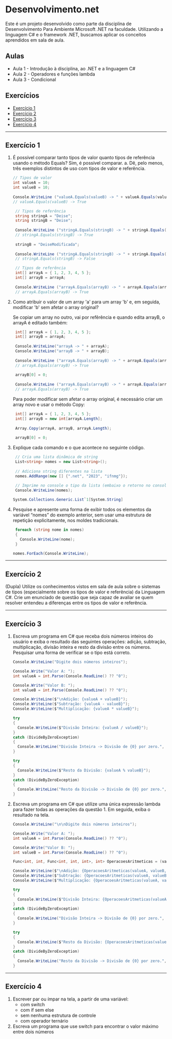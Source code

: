 # Desenvolvimento.net
Este é um projeto desenvolvido como parte da disciplina de Desenvolvimento Para Ambiente Microsoft .NET na faculdade. Utilizando a linguagem C# e o framework .NET, buscamos aplicar os conceitos aprendidos em sala de aula.

## <a name="indice">Aulas</a>
- Aula 1 - Introdução à disciplina, ao .NET e a linguagem C#
- Aula 2 - Operadores e funções lambda
- Aula 3 - Condicional

## <a name="indice">Exercícios</a>
- [Exercício 1](#exe1)
- [Exercício 2](#exe2)
- [Exercício 3](#exe3)
- [Exercício 4](#exe4)
 
---

## <a name="exe1">Exercício 1</a>
1. É possível comparar tanto tipos de valor quanto tipos de referência usando o método Equals? Sim, é possível comparar.
   a. Dê, pelo menos, três exemplos distintos de uso com tipos de valor e referência.
   ```csharp
   // Tipos de valor
   int valueA = 10;
   int valueB = 10;
  
   Console.WriteLine ("valueA.Equals(valueB) -> " + valueA.Equals(valueB)); 
   // valueA.Equals(valueB) -> True
   ```
   ```csharp
    // Tipos de referência
    string stringA = "Deise";
    string stringB = "Deise";
    
    Console.WriteLine ("stringA.Equals(stringB) -> " + stringA.Equals(stringB)); 
    // stringA.Equals(stringB) -> True
    
    stringB = "DeiseModificada";
    
    Console.WriteLine ("stringA.Equals(stringB) -> " + stringA.Equals(stringB)); 
    // stringA.Equals(stringB) -> False
   ```
   ```csharp
    // Tipos de referência
    int[] arrayA = { 1, 2, 3, 4, 5 };
    int[] arrayB = arrayA;
    
    Console.WriteLine ("arrayA.Equals(arrayB) -> " + arrayA.Equals(arrayB)); 
    // arrayA.Equals(arrayB) -> True
   ```
2. Como atribuir o valor de um array 'a' para um array 'b' e, em seguida, modificar 'b' sem afetar o array original?
   
   Se copiar um array no outro, vai por refêrência e quando edita arrayB, o arrayA é editado também: 
   ```csharp
    int[] arrayA = { 1, 2, 3, 4, 5 };
    int[] arrayB = arrayA;
    
    Console.WriteLine("arrayA -> " + arrayA);
    Console.WriteLine("arrayB -> " + arrayB);
    
    Console.WriteLine ("arrayA.Equals(arrayB) -> " + arrayA.Equals(arrayB)); 
    // arrayA.Equals(arrayB) -> True
    
    arrayB[0] = 0;
    
    Console.WriteLine ("arrayA.Equals(arrayB) -> " + arrayA.Equals(arrayB)); 
    // arrayA.Equals(arrayB) -> True
   ```
   Para poder modificar sem afetar o array original, é necessário criar um array novo e usar o método Copy:
   ```csharp  ​
    int[] arrayA = { 1, 2, 3, 4, 5 };
    int[] arrayB = new int[arrayA.Length];
    
    Array.Copy(arrayA, arrayB, arrayA.Length);
    
    arrayB[0] = 0;
    ```

3. Explique cada comando e o que acontece no seguinte código.

   ```csharp  ​
    // Cria uma lista dinâmica de string 
    List<string> nomes = new List<string>();
    
    // Adiciona string diferentes na lista 
    nomes.AddRange(new [] {".net", "2023", "ifnmg"});
    
    // Imprime no console o tipo da lista (embaixo o retorno no console)
    Console.WriteLine(nomes);
    ```
    ```csharp  ​
    System.Collections.Generic.List`1[System.String]
    ```

4. Pesquise e apresente uma forma de exibir todos os elementos da variável “nomes” do exemplo anterior, sem usar uma estrutura de repetição explicitamente, nos moldes tradicionais.
   ```csharp  ​
    foreach (string nome in nomes)
    {
      Console.WriteLine(nome);
    }
    ```
    ```csharp  ​
    nomes.ForEach(Console.WriteLine);
    ```
---

## <a name="exe2">Exercício 2</a>

(Dupla) Utilize os conhecimentos vistos em sala de aula sobre o sistemas de tipos (especialmente sobre os tipos de valor e referência) da Linguagem C#. Crie um enunciado de questão que seja capaz de avaliar se quem resolver entendeu a diferenças entre os tipos de valor e referência.

---

## <a name="exe3">Exercício 3</a>

1. Escreva um programa em C# que receba dois números inteiros do usuário e exiba o resultado das seguintes operações: adição, subtração, multiplicação, divisão inteira e resto da divisão entre os números. Pesquisar uma forma de verificar se o tipo está correto.

   ```csharp  ​
   Console.WriteLine("Digite dois números inteiros");
   
   Console.Write("Valor A: ");
   int valueA = int.Parse(Console.ReadLine() ?? "0");
   
   Console.Write("Valor B: ");
   int valueB = int.Parse(Console.ReadLine() ?? "0");
   
   Console.WriteLine($"\nAdição: {valueA + valueB}");
   Console.WriteLine($"Subtração: {valueA - valueB}");
   Console.WriteLine($"Multiplicação: {valueA * valueB}");
   
   try
   {
     Console.WriteLine($"Divisão Inteira: {valueA / valueB}");
   }
   catch (DivideByZeroException)
   {
     Console.WriteLine("Divisão Inteira -> Divisão de {0} por zero.", valueA);
   }
   
   try
   {
     Console.WriteLine($"Resto da Divisão: {valueA % valueB}");
   }
   catch (DivideByZeroException)
   {
     Console.WriteLine("Resto da Divisão -> Divisão de {0} por zero.", valueA);
   }
    ```
   
2. Escreva um programa em C# que utilize uma única expressão lambda para fazer todas as operações da questão 1. Em seguida, exiba o resultado na tela.

   ```csharp  ​
   Console.WriteLine("\n\nDigite dois números inteiros");
   
   Console.Write("Valor A: ");
   int valueA = int.Parse(Console.ReadLine() ?? "0");
   
   Console.Write("Valor B: ");
   int valueB = int.Parse(Console.ReadLine() ?? "0");
   
   Func<int, int, Func<int, int, int>, int> OperacoesAritmeticas = (valueA, valueB, operacao) => operacao(valueA, valueB);
   
   Console.WriteLine($"\nAdição: {OperacoesAritmeticas(valueA, valueB, (a, b) => a + b)}");
   Console.WriteLine($"Subtração: {OperacoesAritmeticas(valueA, valueB, (a, b) => a - b)}");
   Console.WriteLine($"Multiplicação: {OperacoesAritmeticas(valueA, valueB, (a, b) => a * b)}");
   
   try
   {
     Console.WriteLine($"Divisão Inteira: {OperacoesAritmeticas(valueA, valueB, (a, b) => a / b)}");
   }
   catch (DivideByZeroException)
   {
     Console.WriteLine("Divisão Inteira -> Divisão de {0} por zero.", valueA);
   }
   
   try
   {
     Console.WriteLine($"Resto da Divisão: {OperacoesAritmeticas(valueA, valueB, (a, b) => a % b)}");
   }
   catch (DivideByZeroException)
   {
     Console.WriteLine("Resto da Divisão -> Divisão de {0} por zero.", valueA);
   }
    ```
---

## <a name="exe4">Exercício 4</a>

1. Escrever par ou ímpar na tela, a partir de uma variável:
   * com switch
   * com if sem else
   * sem nenhuma estrutura de controle
   * com operador ternário
3. Escreva um programa que use switch para encontrar o valor máximo entre dois números
